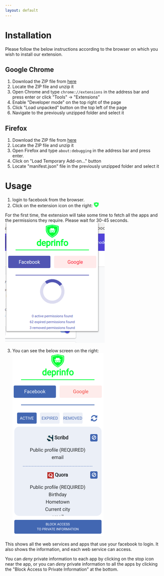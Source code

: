 ```yaml
---
layout: default
---
```

# [](#install)Installation
Please follow the below instructions according to the browser on which you wish to install our extension.

## [](#gchrome)Google Chrome
 1. Download the ZIP file from [here](https://drive.google.com/open?id=1CePJK2i78wcwXxqVCRS242DxrGoYqP37)
 2. Locate the ZIP file and unzip it
 3. Open Chrome and type `chrome://extensions` in the address bar and press enter or click "Tools" -> "Extensions"
 4. Enable "Developer mode" on the top right of the page
 5. Click "Load unpacked" button on the top left of the page
 6. Navigate to the previously unzipped folder and select it



## [](#firefox)Firefox
 1. Download the ZIP file from [here](https://drive.google.com/open?id=1CePJK2i78wcwXxqVCRS242DxrGoYqP37)
 2. Locate the ZIP file and unzip it
 3. Open Firefox and type `about:debugging` in the address bar and press enter.
 4. Click on "Load Temporary Add-on..." button
 5. Locate "manifest.json" file in the previously unzipped folder and select it

# [](#usage)Usage
 1. login to facebook from the browser.
 2. Click on the extension icon on the right: <img src="/assets/images/16.png" 
            class='hidden-xs hidden-sm'/>
            
   For the first time, the extension will take some time to fetch all the apps and the permissions they require. Please wait for 30-45 seconds.
   <img src="/assets/images/waiting.png" 
            class='hidden-xs hidden-sm' style='vertical-align: center; ' />
            
 3. You can see the below screen on the right:
        <img src="/assets/images/screenshot.png" 
            class='hidden-xs hidden-sm' style='vertical-align: center; ' />
            
   This shows all the web services and apps that use your facebook to login. It also shows the information, and each web service can access. 
   
   You can _deny_ private information to each app by clicking on the stop icon near the app, or you can _deny_ private information to all the apps by clicking the "Block Access to Private Information" at the bottom.
 
